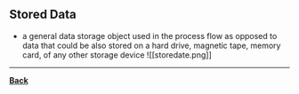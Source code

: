 ## Stored Data
- a general data storage object used in the process flow as opposed to data that could be also stored on a hard drive, magnetic tape, memory card, of any other storage device
![[storedate.png]]

---
**[Back](COMPROGPrelimCh2.md)**